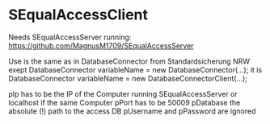 # SEqualAccessClient

Needs SEqualAccessServer running:
https://github.com/MagnusM1709/SEqualAccessServer

Use is the same as in DatabaseConnector from Standardsicherung NRW exept 
DatabaseConnector variableName = new DatabaseConnector(...);
it is 
DatabaseConnector variableName = new DatabaseConnectorClient(...);

pIp has to be the IP of the Computer running SEqualAccessServer or localhost if the same Computer
pPort has to be 50009 
pDatabase the absolute (!) path to the access DB
pUsername and pPassword are ignored

